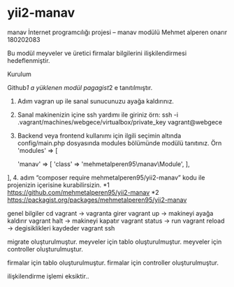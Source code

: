 
# yii2-manav
manav
İnternet programcılığı projesi – manav modülü
Mehmet alperen onarır 180202083 


Bu modül meyveler ve üretici firmalar bilgilerini ilişkilendirmesi hedeflenmiştir.

Kurulum

Github*1 a yüklenen modül pagagist*2 e tanıtılmıştır. 
 

1.	Adım vagran up ile sanal sunucunuzu ayağa kaldırınız.
2.	Sanal makinenizin içine ssh yardımı ile giriniz  örn: ssh -i .vagrant/machines/webgece/virtualbox/private_key vagrant@webgece
3.	Backend veya frontend kullanımı için ilgili seçimin altında config/main.php dosyasında modules bölümünde modülü tanıtınız.
Örn 
'modules' => [
     
     'manav' => [
            'class' => 'mehmetalperen95\manav\Module',
        ],

   ],
   4. adım  “composer require mehmetalperen95/yii2-manav” kodu ile projenizin içerisine kurabilirsizin.
*1 https://github.com/mehmetalperen95/yii2-manav
*2 https://packagist.org/packages/mehmetalperen95/yii2-manav


genel bilgiler
cd vagrant   -> vagranta girer
vagrant up   -> makineyi ayağa kaldırır
vagrant halt -> makineyi kapatır
vagrant status -> run
vagrant reload -> degisiklikleri kaydeder
vagrant ssh 



migrate oluşturulmuştur.
meyveler için tablo oluşturulmuştur.
meyveler için controller oluşturulmuştur.

firmalar için tablo oluşturulmuştur.
firmalar için controller oluşturulmuştur.

 ilişkilendirme işlemi eksiktir..
